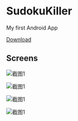 SudokuKiller
============
My first Android App

[Download](http://sudokukiller.qiniudn.com/SudokuKiller.apk)

Screens
--------
![截图1](http://sudokukiller.qiniudn.com/1.png?imageView2/0/w/640)

![截图1](http://sudokukiller.qiniudn.com/2.png?imageView2/0/w/640)

![截图1](http://sudokukiller.qiniudn.com/3.png?imageView2/0/w/640)

![截图1](http://sudokukiller.qiniudn.com/4.png?imageView2/0/w/640)
